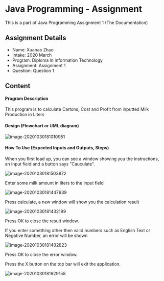 # Java Programming - Assignment

This is a part of Java Programming Assignment 1 (The Documentation)

## Assignment Details

- Name: Xuanao Zhao
- Intake: 2020 March
- Program: Diploma In Information Technology
- Assignment: Assignment 1
- Question:  Question 1

## Content

#### Program Description

This program is to calculate Cartons, Cost and Profit from inputted Milk Production in Liters

#### Design (Flowchart or UML diagram)

![image-20201030181010951](/home/frankium/.config/Typora/typora-user-images/image-20201030181010951.png)

#### How To Use (Expected Inputs  and Outputs, Steps)

When you first load up, you can see a window showing you the instructions, an input field and a button says "Cauculate".

![image-20201030181503872](/home/frankium/.config/Typora/typora-user-images/image-20201030181503872.png)

Enter some milk amount in liters to the input field

![image-20201030181447939](/home/frankium/.config/Typora/typora-user-images/image-20201030181447939.png)

Press calculate, a new window will show you the calculation result

![image-20201030181432199](/home/frankium/.config/Typora/typora-user-images/image-20201030181432199.png)

Press OK to close the result window.

If you enter something other then valid numbers such as English Text or Negative Number, an error will be shown

![image-20201030181402823](/home/frankium/.config/Typora/typora-user-images/image-20201030181402823.png)

Press OK to close the error window.

Press the X button on the top bar will exit the application.

![image-20201030181629158](/home/frankium/.config/Typora/typora-user-images/image-20201030181629158.png)

